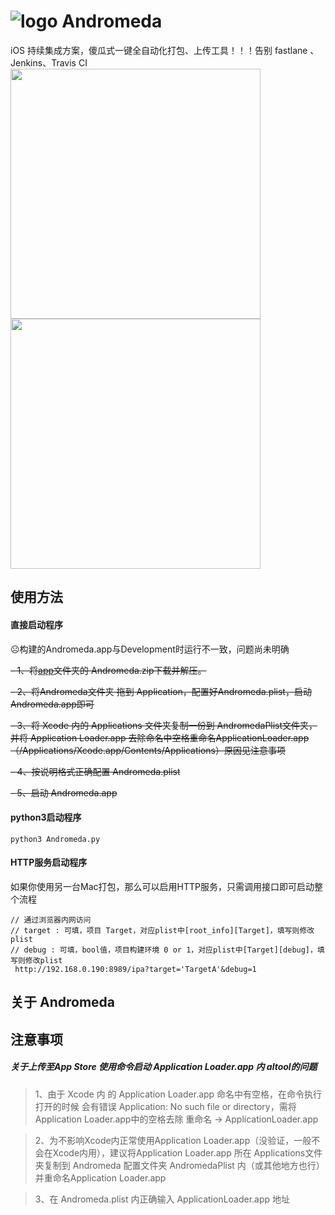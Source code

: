# ![logo](https://github.com/liucaide/Andromeda/blob/master/imags/Andromeda.png)  Andromeda
iOS 持续集成方案，傻瓜式一键全自动化打包、上传工具！！！告别 fastlane 、Jenkins、Travis CI
<img src="https://github.com/liucaide/Andromeda/blob/master/imags/process%402x.png" width="400" align=center />
<img src="https://github.com/liucaide/Andromeda/blob/master/imags/plist.jpeg" width="400" align=center />

## 使用方法
#### 直接启动程序

☹️构建的Andromeda.app与Development时运行不一致，问题尚未明确

~~- 1、将[app]()文件夹的 Andromeda.zip下载并解压。~~

~~- 2、将Andromeda文件夹 拖到 Application，配置好Andromeda.plist，启动Andromeda.app即可~~

~~- 3、将 Xcode 内的 Applications 文件夹复制一份到 AndromedaPlist文件夹，并将 Application Loader.app 去除命名中空格重命名ApplicationLoader.app （/Applications/Xcode.app/Contents/Applications）原因见注意事项~~

~~- 4、按说明格式正确配置 Andromeda.plist~~

~~- 5、启动 Andromeda.app~~

#### python3启动程序
```
python3 Andromeda.py
```
#### HTTP服务启动程序
如果你使用另一台Mac打包，那么可以启用HTTP服务，只需调用接口即可启动整个流程
```
// 通过浏览器内网访问
// target : 可填，项目 Target，对应plist中[root_info][Target]，填写则修改plist
// debug : 可填，bool值，项目构建环境 0 or 1，对应plist中[Target][debug]，填写则修改plist
 http://192.168.0.190:8989/ipa?target='TargetA'&debug=1
```

## 关于 Andromeda
## 注意事项
##### 关于上传至App Store 使用命令启动 Application Loader.app 内 altool的问题
> 1、由于 Xcode 内 的 Application Loader.app 命名中有空格，在命令执行打开的时候
会有错误 Application: No such file or directory，需将Application Loader.app中的空格去除 重命名 -> ApplicationLoader.app

> 2、为不影响Xcode内正常使用Application Loader.app（没验证，一般不会在Xcode内用），建议将Application Loader.app 所在 Applications文件夹复制到 Andromeda 配置文件夹 AndromedaPlist 内（或其他地方也行）并重命名Application Loader.app

> 3、在 Andromeda.plist 内正确输入 ApplicationLoader.app 地址


